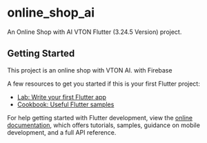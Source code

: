 # online_shop_ai

An Online Shop with AI VTON Flutter (3.24.5 Version) project.

## Getting Started

This project is an online shop with VTON AI.
with Firebase

A few resources to get you started if this is your first Flutter project:

- [Lab: Write your first Flutter app](https://docs.flutter.dev/get-started/codelab)
- [Cookbook: Useful Flutter samples](https://docs.flutter.dev/cookbook)

For help getting started with Flutter development, view the
[online documentation](https://docs.flutter.dev/), which offers tutorials,
samples, guidance on mobile development, and a full API reference.
